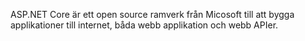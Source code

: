 ASP.NET Core är ett open source ramverk 
från Micosoft till att bygga applikationer till internet, båda webb applikation och webb APIer.